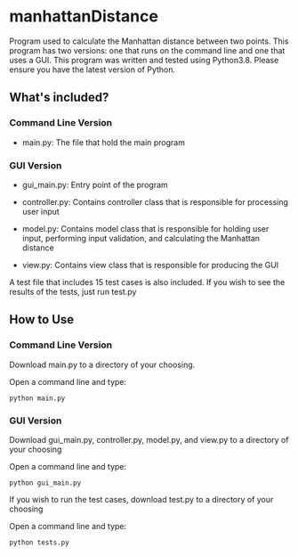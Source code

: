 # manhattanDistance
Program used to calculate the Manhattan distance between two points. This program has two versions: one that runs on the command line and one that uses a GUI.
This program was written and tested using Python3.8. Please ensure you have the latest version of Python.

## What's included?

### Command Line Version

* main.py: The file that hold the main program

### GUI Version

* gui_main.py: Entry point of the program
  
* controller.py: Contains controller class that is responsible for processing user input

* model.py: Contains model class that is responsible for holding user input, performing input validation, and calculating the Manhattan distance

* view.py: Contains view class that is responsible for producing the GUI

A test file that includes 15 test cases is also included. If you wish to see the results of the tests, just run test.py

## How to Use

### Command Line Version

Download main.py to a directory of your choosing.

Open a command line and type:

    python main.py

### GUI Version

Download gui_main.py, controller.py, model.py, and view.py to a directory of your choosing

Open a command line and type:

    python gui_main.py

If you wish to run the test cases, download test.py to a directory of your choosing

Open a command line and type:

    python tests.py
